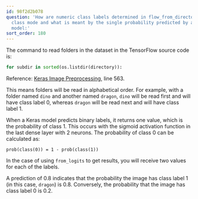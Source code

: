 ```yaml
---
id: 98f2d2b078
question: 'How are numeric class labels determined in flow_from_directory using binary
  class mode and what is meant by the single probability predicted by a binary Keras
  model:'
sort_order: 180
---
```


The command to read folders in the dataset in the TensorFlow source code is:

```python
for subdir in sorted(os.listdir(directory)):
```

Reference: [Keras Image Preprocessing](https://github.com/keras-team/keras/blob/master/keras/preprocessing/image.py), line 563.

This means folders will be read in alphabetical order. For example, with a folder named `dino` and another named `dragon`, `dino` will be read first and will have class label 0, whereas `dragon` will be read next and will have class label 1.

When a Keras model predicts binary labels, it returns one value, which is the probability of class 1. This occurs with the sigmoid activation function in the last dense layer with 2 neurons. The probability of class 0 can be calculated as:

```
prob(class(0)) = 1 - prob(class(1))
```

In the case of using `from_logits` to get results, you will receive two values for each of the labels.

A prediction of 0.8 indicates that the probability the image has class label 1 (in this case, `dragon`) is 0.8. Conversely, the probability that the image has class label 0 is 0.2.

